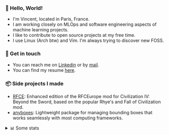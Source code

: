 ### 👋 Hello, World!

- I'm Vincent, located in Paris, France.
- I am working closely on MLOps and software engineering aspects of machine learning projects.
- I like to contribute to open source projects at my free time.
- I use Linux (Arch btw) and Vim. I'm always trying to discover new FOSS.

### 🔗 Get in touch

- You can reach me on [Linkedin](https://www.linkedin.com/in/vincent-duchauffour-3a9641155/) or by [mail](mailto:vincent.duchauffour@proton.me).
- You can find my resume [here](https://raw.githubusercontent.com/VDuchauffour/resume/main/resume.pdf).

### 📦 Side projects I made

- [RFCE](https://github.com/VDuchauffour/RFCEurope): Enhanced edition of the RFCEurope mod for Civilization IV: Beyond the Sword, based on the popular Rhye's and Fall of Civilization mod. 
- [anyboxes](https://github.com/VDuchauffour/anyboxes): Lightweight package for managing bounding boxes that works seamlessly with most computing frameworks. 

<details><summary>📊 Some stats</summary>  
  
<p align="center">
  <img alt="VDuchauffour's github stats" src="https://github-readme-stats.vercel.app/api?username=VDuchauffour&include_all_commits=true&show_icons=true&theme=react"/>
  <br />
  <img alt="VDuchauffour's streak stats" src="https://streak-stats.demolab.com?user=VDuchauffour&theme=react"/>
  <br />
  <img alt="VDuchauffour's language stats" src="https://github-readme-stats.vercel.app/api/top-langs/?username=VDuchauffour&count_private=true&include_all_commits=true&show_icons=true&layout=compact&theme=react"/>
  <!--   <br />
  <img alt="VDuchauffour's Wakatime stats" src="https://github-readme-stats.vercel.app/api/wakatime?username=VDuchauffour&theme=react"/> -->
</p>

#### 🧭 Wakatime stats
<!--START_SECTION:waka-->
![Code Time](http://img.shields.io/badge/Code%20Time-2%2C277%20hrs%2011%20mins-blue)

![Lines of code](https://img.shields.io/badge/From%20Hello%20World%20I%27ve%20Written-4.2%20million%20lines%20of%20code-blue)

**🐱 My GitHub Data** 

> 📦 986.9 kB Used in GitHub's Storage 
 > 
> 🏆 807 Contributions in the Year 2024
 > 
> 🚫 Not Opted to Hire
 > 
> 📜 10 Public Repositories 
 > 
> 🔑 2 Private Repositories 
 > 
**I'm an Early 🐤** 

```text
🌞 Morning                452 commits         ██░░░░░░░░░░░░░░░░░░░░░░░   08.08 % 
🌆 Daytime                3359 commits        ███████████████░░░░░░░░░░   60.05 % 
🌃 Evening                1564 commits        ███████░░░░░░░░░░░░░░░░░░   27.96 % 
🌙 Night                  219 commits         █░░░░░░░░░░░░░░░░░░░░░░░░   03.91 % 
```
📅 **I'm Most Productive on Monday** 

```text
Monday                   1307 commits        ██████░░░░░░░░░░░░░░░░░░░   23.36 % 
Tuesday                  1204 commits        █████░░░░░░░░░░░░░░░░░░░░   21.52 % 
Wednesday                809 commits         ████░░░░░░░░░░░░░░░░░░░░░   14.46 % 
Thursday                 1133 commits        █████░░░░░░░░░░░░░░░░░░░░   20.25 % 
Friday                   877 commits         ████░░░░░░░░░░░░░░░░░░░░░   15.68 % 
Saturday                 90 commits          ░░░░░░░░░░░░░░░░░░░░░░░░░   01.61 % 
Sunday                   174 commits         █░░░░░░░░░░░░░░░░░░░░░░░░   03.11 % 
```


📊 **This Week I Spent My Time On** 

```text
💬 Programming Languages: 
Python                   29 hrs 53 mins      ████████████████████░░░░░   78.35 % 
C++                      3 hrs 17 mins       ██░░░░░░░░░░░░░░░░░░░░░░░   08.62 % 
Markdown                 1 hr 5 mins         █░░░░░░░░░░░░░░░░░░░░░░░░   02.84 % 
Other                    58 mins             █░░░░░░░░░░░░░░░░░░░░░░░░   02.56 % 
YAML                     55 mins             █░░░░░░░░░░░░░░░░░░░░░░░░   02.43 % 
```


 Last Updated on 10/10/2024 00:49:26 UTC
<!--END_SECTION:waka-->
</details>
